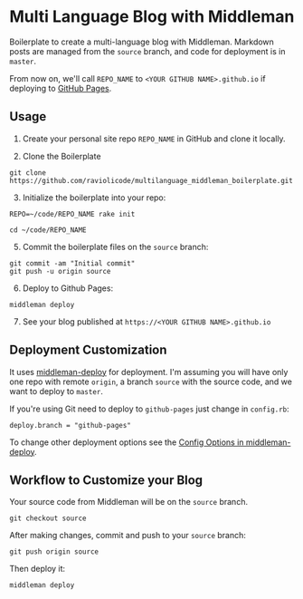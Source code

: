 Multi Language Blog with Middleman
===========================================================

Boilerplate to create a multi-language blog with Middleman.
Markdown posts are managed from the `source` branch, and code for deployment is in `master`.

From now on, we'll call `REPO_NAME` to `<YOUR GITHUB NAME>.github.io` if deploying to [GitHub Pages](https://pages.github.com).

## Usage

1. Create your personal site repo `REPO_NAME` in GitHub and clone it locally.

2. Clone the Boilerplate

  ```
  git clone https://github.com/raviolicode/multilanguage_middleman_boilerplate.git
  ```

3. Initialize the boilerplate into your repo:

  ```
  REPO=~/code/REPO_NAME rake init

  cd ~/code/REPO_NAME
  ```

5.  Commit the boilerplate files on the `source` branch:

  ```
  git commit -am "Initial commit"
  git push -u origin source
  ```

6. Deploy to Github Pages:

  ```
  middleman deploy
  ```
  
7. See your blog published at `https://<YOUR GITHUB NAME>.github.io`

## Deployment Customization

It uses [middleman-deploy](https://github.com/tvaughan/middleman-deploy) for deployment.
I'm assuming you will have only one repo with remote `origin`, a branch `source` with the source code, and we want to deploy to `master`. 

If you're using Git need to deploy to `github-pages` just change in `config.rb`:
```
deploy.branch = "github-pages"
```

To change other deployment options see the [Config Options in middleman-deploy](https://github.com/tvaughan/middleman-deploy/blob/master/USAGE).


## Workflow to Customize your Blog

Your source code from Middleman will be on the `source` branch.
```
git checkout source
```
After making changes, commit and push to your `source` branch:
```
git push origin source
```
Then deploy it:
```
middleman deploy
```
